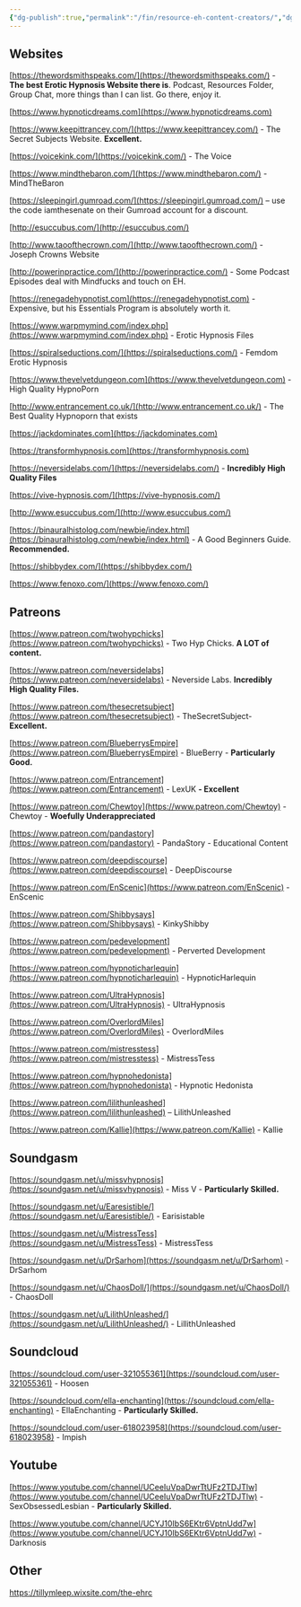```yaml
---
{"dg-publish":true,"permalink":"/fin/resource-eh-content-creators/","dgHomeLink":true,"dgPassFrontmatter":false}
---
```



## Websites

[https://thewordsmithspeaks.com/](https://thewordsmithspeaks.com/) - **The best Erotic Hypnosis Website there is**. Podcast, Resources Folder, Group Chat, more things than I can list. Go there, enjoy it.

[https://www.hypnoticdreams.com](https://www.hypnoticdreams.com)

[https://www.keepittrancey.com/](https://www.keepittrancey.com/) - The Secret Subjects Website. **Excellent.**

[https://voicekink.com/](https://voicekink.com/) - The Voice

[https://www.mindthebaron.com/](https://www.mindthebaron.com/) - MindTheBaron

[https://sleepingirl.gumroad.com/](https://sleepingirl.gumroad.com/) – use the code iamthesenate on their Gumroad account for a discount.

[http://esuccubus.com/](http://esuccubus.com/)

[http://www.taoofthecrown.com/](http://www.taoofthecrown.com/) - Joseph Crowns Website

[http://powerinpractice.com/](http://powerinpractice.com/) - Some Podcast Episodes deal with Mindfucks and touch on EH.

[https://renegadehypnotist.com](https://renegadehypnotist.com) - Expensive, but his Essentials Program is absolutely worth it.

[https://www.warpmymind.com/index.php](https://www.warpmymind.com/index.php) - Erotic Hypnosis Files

[https://spiralseductions.com/](https://spiralseductions.com/) - Femdom Erotic Hypnosis

[https://www.thevelvetdungeon.com](https://www.thevelvetdungeon.com) - High Quality HypnoPorn

[http://www.entrancement.co.uk/](http://www.entrancement.co.uk/) - The Best Quality Hypnoporn that exists

[https://jackdominates.com](https://jackdominates.com)

[https://transformhypnosis.com](https://transformhypnosis.com)

[https://neversidelabs.com/](https://neversidelabs.com/) - **Incredibly High Quality Files**

[https://vive-hypnosis.com/](https://vive-hypnosis.com/)

[http://www.esuccubus.com/](http://www.esuccubus.com/)

[https://binauralhistolog.com/newbie/index.html](https://binauralhistolog.com/newbie/index.html) - A Good Beginners Guide. **Recommended.**

[https://shibbydex.com/](https://shibbydex.com/)

[https://www.fenoxo.com/](https://www.fenoxo.com/)

## Patreons

[https://www.patreon.com/twohypchicks](https://www.patreon.com/twohypchicks) - Two Hyp Chicks. **A LOT of content.**

[https://www.patreon.com/neversidelabs](https://www.patreon.com/neversidelabs) - Neverside Labs. **Incredibly High Quality Files.**

[https://www.patreon.com/thesecretsubject](https://www.patreon.com/thesecretsubject) - TheSecretSubject- **Excellent.**

[https://www.patreon.com/BlueberrysEmpire](https://www.patreon.com/BlueberrysEmpire) - BlueBerry - **Particularly Good.**

[https://www.patreon.com/Entrancement](https://www.patreon.com/Entrancement) - LexUK **- Excellent**

[https://www.patreon.com/Chewtoy](https://www.patreon.com/Chewtoy) - Chewtoy - **Woefully Underappreciated**

[https://www.patreon.com/pandastory](https://www.patreon.com/pandastory) - PandaStory - Educational Content

[https://www.patreon.com/deepdiscourse](https://www.patreon.com/deepdiscourse) - DeepDiscourse

[https://www.patreon.com/EnScenic](https://www.patreon.com/EnScenic) - EnScenic

[https://www.patreon.com/Shibbysays](https://www.patreon.com/Shibbysays) - KinkyShibby

[https://www.patreon.com/pedevelopment](https://www.patreon.com/pedevelopment) - Perverted Development

[https://www.patreon.com/hypnoticharlequin](https://www.patreon.com/hypnoticharlequin) - HypnoticHarlequin

[https://www.patreon.com/UltraHypnosis](https://www.patreon.com/UltraHypnosis) - UltraHypnosis

[https://www.patreon.com/OverlordMiles](https://www.patreon.com/OverlordMiles) - OverlordMiles

[https://www.patreon.com/mistresstess](https://www.patreon.com/mistresstess) - MistressTess

[https://www.patreon.com/hypnohedonista](https://www.patreon.com/hypnohedonista) - Hypnotic Hedonista

[https://www.patreon.com/lilithunleashed](https://www.patreon.com/lilithunleashed) – LilithUnleashed

[https://www.patreon.com/Kallie](https://www.patreon.com/Kallie) - Kallie

## Soundgasm

[https://soundgasm.net/u/missvhypnosis](https://soundgasm.net/u/missvhypnosis) - Miss V - **Particularly Skilled.**

[https://soundgasm.net/u/Earesistible/](https://soundgasm.net/u/Earesistible/) - Earisistable

[https://soundgasm.net/u/MistressTess](https://soundgasm.net/u/MistressTess) - MistressTess

[https://soundgasm.net/u/DrSarhom](https://soundgasm.net/u/DrSarhom) - DrSarhom

[https://soundgasm.net/u/ChaosDoll/](https://soundgasm.net/u/ChaosDoll/) - ChaosDoll

[https://soundgasm.net/u/LilithUnleashed/](https://soundgasm.net/u/LilithUnleashed/) - LillithUnleashed

## Soundcloud

[https://soundcloud.com/user-321055361](https://soundcloud.com/user-321055361) - Hoosen

[https://soundcloud.com/ella-enchanting](https://soundcloud.com/ella-enchanting) - EllaEnchanting - **Particularly Skilled.**

[https://soundcloud.com/user-618023958](https://soundcloud.com/user-618023958) - Impish

## Youtube

[https://www.youtube.com/channel/UCeeIuVpaDwrTtUFz2TDJTlw](https://www.youtube.com/channel/UCeeIuVpaDwrTtUFz2TDJTlw) - SexObsessedLesbian - **Particularly Skilled.**

[https://www.youtube.com/channel/UCYJ10IbS6EKtr6VptnUdd7w](https://www.youtube.com/channel/UCYJ10IbS6EKtr6VptnUdd7w) - Darknosis

## Other

https://tillymleep.wixsite.com/the-ehrc